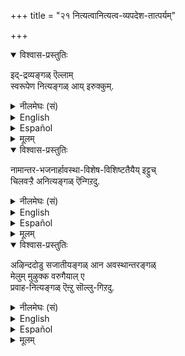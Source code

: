 +++
title = "२१ नित्यत्वानित्यत्व-व्यपदेश-तात्पर्यम्"

+++

<details open><summary>विश्वास-प्रस्तुतिः</summary>

इद्-द्रव्यङ्गळ् ऎल्लाम्  
स्वरूपेण नित्यङ्गळ् आय् इरुक्कुम्. 
</details>

<details><summary>नीलमेघः (सं)</summary>

इमानि द्रव्याणि सर्वाण्यपि स्वरूपेण नित्यानि भवन्ति 
</details>

<details><summary>English</summary>

All these substances (dravya ) are, in their essential nature (svarūpa), eternal. 
</details>

<details><summary>Español</summary>

All these substances (dravya ) are, in their essential nature (svarūpa), eternal. 
</details>


<details><summary>मूलम्</summary>

इद्द्रव्यङ्गळॆल्लाम् स्वरूपेण नित्यङ्गळायिरुक्कुम्. 
</details>



<details open><summary>विश्वास-प्रस्तुतिः</summary>

नामान्तर-भजनार्हावस्था-विशेष-विशिष्टतैयैय् इट्टुच्  
चिलवऱ्ऱै अनित्यङ्गळ् ऎन्गिऱदु. 
</details>

<details><summary>नीलमेघः (सं)</summary>

नामान्तर-भजनार्हावस्था-विशेष-विशिष्टतां पुरस्कृत्य  
केषांचिद् अनित्यतया व्यवहारः । 
</details>

<details><summary>English</summary>

Some of them are said to be temporary or transient,  
owing to their assuming a new state or condition (avastha),  
which justifies their being called by a new name. 
</details>

<details><summary>Español</summary>

Some of them are said to be temporary or transient,  
owing to their assuming a new state or condition (avastha),  
which justifies their being called by a new name. 
</details>


<details><summary>मूलम्</summary>

नामान्तरभजनार्हावस्थाविशेषविशिष्टतैयैयिट्टुच् चिलवऱ्ऱै अनित्यङ्गळॆन्गिऱदु. 
</details>


<details open><summary>विश्वास-प्रस्तुतिः</summary>

अऴिन्ददोडु सजातीयङ्गळ् आन अवस्थान्तरङ्गळ्  
मेलुम् मुऴुक्क वरुगैयाल् ए  
प्रवाह-नित्यङ्गळ् ऎऩ्ऱु सॊल्लु-गिऱदु.
</details>

<details><summary>नीलमेघः (सं)</summary>

विनष्ट-सजातीयानाम् अवस्थान्तराणाम्  
अग्रेऽपि अविच्छेदेनानुवृत्तेः  
प्रवाह-नित्यत्व-व्यवहारः ॥ 
</details>

<details><summary>English</summary>

As new states similar to those which have perished  
follow each other in continuous succession,  
they are said to be eternal in the sense of a stream or current of water  
(retaining the same form, though the water at any time may be different ).
</details>

<details><summary>Español</summary>

As new states similar to those which have perished  
follow each other in continuous succession,  
they are said to be eternal in the sense of a stream or current of water  
(retaining the same form, though the water at any time may be different ).
</details>


<details><summary>मूलम्</summary>

अऴिन्ददोडु सजातीयङ्गळान अवस्थान्तरङ्गळ् मेलुम् मुऴुक्क वरुगैयाले प्रवाहनित्यङ्गळॆऩ्ऱु सॊल्लुगिऱदु.
</details>
